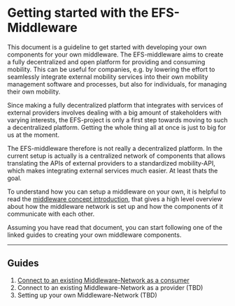 # Getting started with the EFS-Middleware

This document is a guideline to get started with developing your own components for your own middleware. The EFS-middleware aims to create a fully decentralized and open platform for providing and consuming mobility. This can be useful for companies, e.g. by lowering the effort to seamlessly integrate external mobility services into their own mobility management software and processes, but also for individuals, for managing their own mobility.

Since making a fully decentralized platform that integrates with services of external providers involves dealing with a big amount of stakeholders with varying interests, the EFS-project is only a first step towards moving to such a decentralized platform. Getting the whole thing all at once is just to big for us at the moment.

The EFS-middleware therefore is not really a decentralized platform. In the current setup is actually is a centralized network of components that allows translating the APIs of external providers to a standardized mobility-API, which makes integrating external services much easier. At least thats the goal.

To understand how you can setup a middleware on your own, it is helpful to read the [middleware concept introduction](Introduction-to-the-Middleware-concept.md), that gives a high level overview about how the middleware network is set up and how the components of it communicate with each other.

Assuming you have read that document, you can start following one of the linked guides to creating your own middleware components.

---

## Guides

1. [Connect to an existing Middleware-Network as a consumer](Connect-to-an-existing-Middleware-network-as-a-consumer.md)
1. Connect to an existing Middleware-Network as a provider (TBD)
1. Setting up your own Middleware-Network (TBD)


